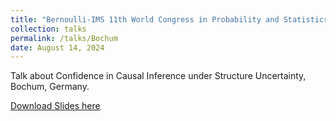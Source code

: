 ```yaml
---
title: "Bernoulli-IMS 11th World Congress in Probability and Statistics"
collection: talks
permalink: /talks/Bochum
date: August 14, 2024
---
```


Talk about Confidence in Causal Inference under Structure Uncertainty, Bochum, Germany.

[Download Slides here](http://davidstrieder.github.io/files/bochum_strieder.pdf)
